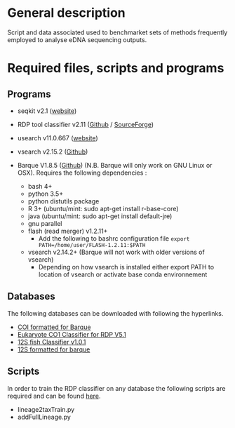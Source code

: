 # General description 

Script and data associated used to benchmarket sets of methods frequently employed to analyse eDNA sequencing outputs.

# Required files, scripts and programs

## Programs

- seqkit v2.1 ([website](https://bioinf.shenwei.me/seqkit/))
- RDP tool classifier v2.11 ([Github](https://github.com/rdpstaff/classifier) / [SourceForge](https://sourceforge.net/projects/rdp-classifier/))
- usearch v11.0.667 ([website](http://www.drive5.com/usearch/))
- vsearch v2.15.2 ([Github](https://github.com/torognes/vsearch))
  
- Barque V1.8.5 ([Github](https://github.com/enormandeau/barque)) (N.B. Barque will only work on GNU Linux or OSX). Requires the following dependencies : 
  - bash 4+
  - python 3.5+
  - python distutils package
  - R 3+ (ubuntu/mint: sudo apt-get install r-base-core)
  - java (ubuntu/mint: sudo apt-get install default-jre)
  - gnu parallel
  - flash (read merger) v1.2.11+
     - Add the following to bashrc configuration file  `export PATH=/home/user/FLASH-1.2.11:$PATH`
  - vsearch v2.14.2+ (Barque will not work with older versions of vsearch)
     - Depending on how vsearch is installed either export PATH to location of vsearch or activate base conda environnement

## Databases

The following databases can be downloaded with following the hyperlinks. 

- [COI formatted for Barque](https://www.ibis.ulaval.ca/services/bioinformatique/barque_databases/)
- [Eukaryote CO1 Classifier for RDP V5.1](https://github.com/terrimporter/CO1Classifier/releases/tag/RDP-COI-v5.1.0) 
- [12S fish Classifier v1.0.1](https://github.com/terrimporter/12SfishClassifier/releases/tag/v1.0.1)
- [12S formatted for barque](https://github.com/enormandeau/barque/blob/master/03_databases/12S.fasta.gz)

## Scripts

In order to train the RDP classifier on any database the following scripts are required and can be found [here](https://github.com/karinevilleneuve/fish_eDNA/tree/master/scripts). 

- lineage2taxTrain.py
- addFullLineage.py
